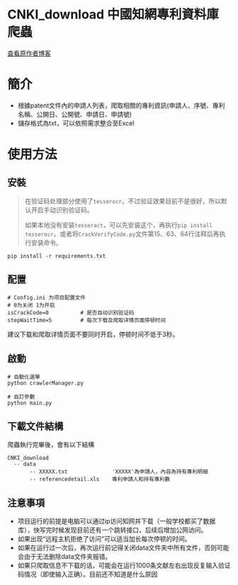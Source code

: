 # CNKI_download  中國知網專利資料庫爬蟲
[查看原作者博客](https://cyrusrenty.github.io//2018/12/19/cnkispider-1/)


# 簡介
* 根據patent文件內的申請人列表，爬取相關的專利資訊(申請人、序號、專利名稱、公開日、公開號、申請日、申請號)
* 儲存格式為txt，可以依照需求整合至Excel

# 使用方法
## 安裝
>在验证码处理部分使用了`tesserocr`，不过验证效果目前不是很好，所以默认开启手动识别验证码。
>
>如果本地没有安装`tesseract`，可以先安装这个，再执行`pip install tesserocr`。或者将`CrackVerifyCode.py`文件第15、63、64行注释后再执行安装命令。

```shell
pip install -r requirements.txt
```


## 配置


```shell
# Config.ini 为项目配置文件
# 0为关闭 1为开启
isCrackCode=0          # 是否自动识别验证码
stepWaitTime=5         # 每次下载及爬取详情页面停顿时间
```

建议下载和爬取详情页面不要同时开启，停顿时间不低于3秒。

## 啟動

```shell
# 自動化選單
python crawlerManager.py

# 自訂參數
python main.py
```

## 下載文件結構
爬蟲執行完畢後，會有以下結構
```
CNKI_download
  -- data                        
       -- XXXXX.txt              'XXXXX'為申請人，內容為持有專利明細
       -- referencedetail.xls    專利申請人和持有專利數
 ```

## 注意事項
* 项目运行的前提是电脑可以通过ip访问知网并下载（一般学校都买了数据库），快写完时候发现目前还有一个跳转接口，后续后增加公网访问。
* 如果出现“远程主机拒绝了访问”可以适当加长每次停顿的时间。
* 如果在运行过一次后，再次运行前记得关闭data文件夹中所有文件，否则可能会由于无法删除data文件夹报错。
* 如果只爬取信息不下载的话，可能会在运行1000条文献左右出现反复输入验证码情况（即使输入正确）。目前还不知道是什么原因

